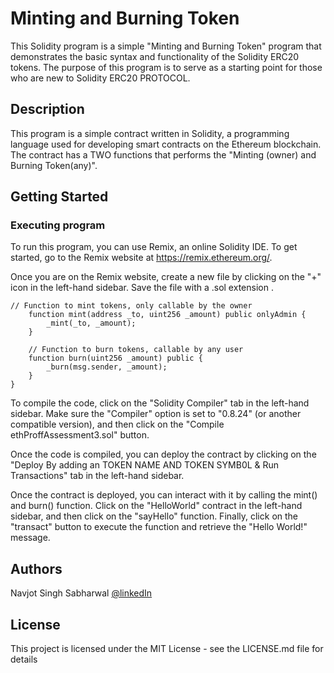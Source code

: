 # Minting and Burning Token 

This Solidity program is a simple "Minting and Burning Token" program that demonstrates the basic syntax and functionality of the Solidity 
ERC20 tokens. The purpose of this program is to serve as a starting point for those who are new to Solidity ERC20 PROTOCOL.


## Description

This program is a simple contract written in Solidity, a programming language used for developing smart contracts on the Ethereum blockchain. The contract has a TWO functions that performs the "Minting (owner) and Burning Token(any)". 

## Getting Started

### Executing program

To run this program, you can use Remix, an online Solidity IDE. To get started, go to the Remix website at https://remix.ethereum.org/.

Once you are on the Remix website, create a new file by clicking on the "+" icon in the left-hand sidebar. Save the file with a .sol extension . 

```solidity
// Function to mint tokens, only callable by the owner
    function mint(address _to, uint256 _amount) public onlyAdmin {
        _mint(_to, _amount);
    }

    // Function to burn tokens, callable by any user
    function burn(uint256 _amount) public {
        _burn(msg.sender, _amount);
    }
}
```

To compile the code, click on the "Solidity Compiler" tab in the left-hand sidebar. Make sure the "Compiler" option is set to "0.8.24" (or another compatible version), and then click on the "Compile ethProffAssessment3.sol" button.

Once the code is compiled, you can deploy the contract by clicking on the "Deploy By adding an TOKEN NAME AND TOKEN SYMB0L & Run Transactions" tab in the left-hand sidebar. 

Once the contract is deployed, you can interact with it by calling the mint() and burn() function. Click on the "HelloWorld" contract in the left-hand sidebar, and then click on the "sayHello" function. Finally, click on the "transact" button to execute the function and retrieve the "Hello World!" message.

## Authors

Navjot Singh Sabharwal 
[@linkedIn](https://www.loom.com/share/50a00e8a92c746aebda473131c6cea1d)


## License

This project is licensed under the MIT License - see the LICENSE.md file for details

